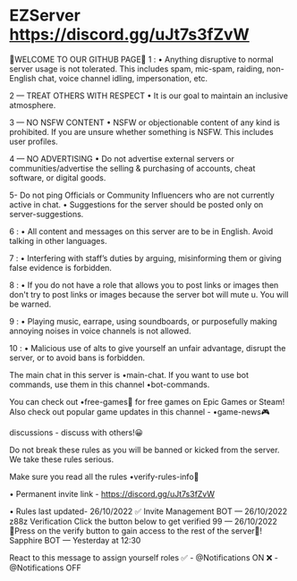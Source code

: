 # EZServer https://discord.gg/uJt7s3fZvW
🌟WELCOME TO OUR GITHUB PAGE🌟 
1 :
• Anything disruptive to normal server usage is not tolerated. This includes spam, mic-spam, raiding, non-English chat, voice channel idling, impersonation, etc.

2 — TREAT OTHERS WITH RESPECT
• It is our goal to maintain an inclusive atmosphere.

3 — NO NSFW CONTENT
• NSFW or objectionable content of any kind is prohibited. If you are unsure whether something is NSFW. This includes user profiles.

4 — NO ADVERTISING
• Do not advertise external servers or communities/advertise the selling & purchasing of accounts, cheat software, or digital goods.

5- Do not ping Officials or Community Influencers who are not currently active in chat.
• Suggestions for the server should be posted only on
server-suggestions.

6 :
• All content and messages on this server are to be in English. Avoid talking in other languages.

7 :
• Interfering with staff’s duties by arguing, misinforming them or giving false evidence is forbidden.

8 :
• If you do not have a role that allows you to post links or images then don't try to post links or images because the server bot will mute u. You will be warned.

9 :
• Playing music, earrape, using soundboards, or purposefully making annoying noises in voice channels is not allowed.

10 :
• Malicious use of alts to give yourself an unfair advantage, disrupt the server, or to avoid bans is forbidden.

The main chat in this server is •main-chat.
If you want to use bot commands, use them in this channel •bot-commands.

You can check out •free-games🎰 for free games on Epic Games or Steam!
Also check out popular game updates in this channel - •game-news🎮

discussions - discuss with others!😀

Do not break these rules as you will be banned or kicked from the server. We take these rules serious.

Make sure you read all the rules •verify-rules-info🧾

• Permanent invite link - https://discord.gg/uJt7s3fZvW

• Rules last updated- 26/10/2022 ✅
Invite Management
BOT
 — 26/10/2022
z88z
Verification
Click the button below to get verified
99 — 26/10/2022
🔼Press on the verify button to gain access to the rest of the server🔼!
Sapphire
BOT
 — Yesterday at 12:30
 
React to this message to assign yourself roles
✅ - @Notifications ON
❌ - @Notifications OFF
